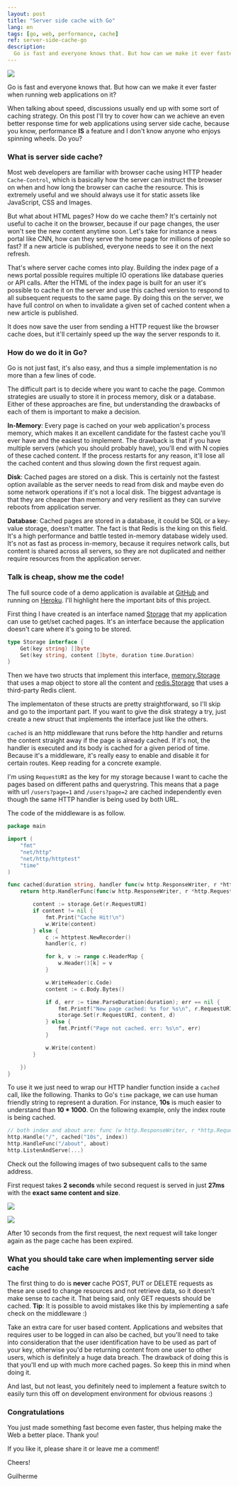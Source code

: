 ```yaml
---
layout: post
title: "Server side cache with Go"
lang: en
tags: [go, web, performance, cache]
ref: server-side-cache-go
description: 
  Go is fast and everyone knows that. But how can we make it ever faster when running web applications on it? On this post I'll try to cover how can we achieve an even better response time for web applications using server side cache, because you know, performance IS a feature and I don't know anyone who enjoys spinning wheels.
---
```


![](/public/images/2017/03/server-side-cache-go.png)

Go is fast and everyone knows that. But how can we make it ever faster when running web applications on it?

When talking about speed, discussions usually end up with some sort of caching strategy. On this post I'll try to cover how can we achieve an even better response time for web applications using server side cache, because you know, performance **IS** a feature and I don't know anyone who enjoys spinning wheels. Do you?

### What is server side cache?

Most web developers are familiar with browser cache using HTTP header `Cache-Control`, which is basically how the server can instruct the browser on when and how long the browser can cache the resource. This is extremely useful and we should always use it for static assets like JavaScript, CSS and Images.

But what about HTML pages? How do we cache them? It's certainly not useful to cache it on the browser, because if our page changes, the user won't see the new content anytime soon. Let's take for instance a news portal like CNN, how can they serve the home page for millions of people so fast? If a new article is published, everyone needs to see it on the next refresh. 

That's where server cache comes into play. Building the index page of a news portal possible requires multiple IO operations like database queries or API calls. After the HTML of the index page is built for an user it's possible to cache it on the server and use this cached version to respond to all subsequent requests to the same page. By doing this on the server, we have full control on when to invalidate a given set of cached content when a new article is published. 

It does now save the user from sending a HTTP request like the browser cache does, but it'll certainly speed up the way the server responds to it.

### How do we do it in Go?

Go is not just fast, it's also easy, and thus a simple implementation is no more than a few lines of code.

The difficult part is to decide where you want to cache the page. Common strategies are usually to store it in process memory, disk or a database. Either of these approaches are fine, but understanding the drawbacks of each of them is important to make a decision.

**In-Memory**: Every page is cached on your web application's process memory, which makes it an excellent candidate for the fastest cache you'll ever have and the easiest to implement. The drawback is that if you have multiple servers (which you should probably have), you'll end with N copies of these cached content. If the process restarts for any reason, it'll lose all the cached content and thus slowing down the first request again.

**Disk**: Cached pages are stored on a disk. This is certainly not the fastest option available as the server needs to read from disk and maybe even do some network operations if it's not a local disk. The biggest advantage is that they are cheaper than memory and very resilient as they can survive reboots from application server.

**Database**: Cached pages are stored in a database, it could be SQL or a key-value storage, doesn't matter. The fact is that Redis is the king on this field. It's a high performance and battle tested in-memory database widely used. It's not as fast as process in-memory, because it requires network calls, but content is shared across all servers, so they are not duplicated and neither require resources from the application server.

### Talk is cheap, show me the code!

The full source code of a demo application is available at [GitHub](https://github.com/goenning/go-cache-demo) and running on [Heroku](https://go-cache-demo.herokuapp.com/). I'll highlight here the important bits of this project.

First thing I have created is an interface named [Storage](https://github.com/goenning/go-cache-demo/blob/master/cache/cache.go) that my application can use to get/set cached pages. It's an interface because the application doesn't care where it's going to be stored.

```go
type Storage interface {
	Get(key string) []byte
	Set(key string, content []byte, duration time.Duration)
}
```

Then we have two structs that implement this interface, [memory.Storage](https://github.com/goenning/go-cache-demo/blob/master/cache/memory/cache.go) that uses a map object to store all the content and [redis.Storage](https://github.com/goenning/go-cache-demo/blob/master/cache/redis/cache.go) that uses a third-party Redis client.

The implementaton of these structs are pretty straightforward, so I'll skip and go to the important part. If you want to give the disk strategy a try, just create a new struct that implements the interface just like the others.

`cached` is an http middleware that runs before the http handler and returns the content straight away if the page is already cached. If it's not, the handler is executed and its body is cached for a given period of time. Because it's a middleware, it's really easy to enable and disable it for certain routes. Keep reading for a concrete example.

I'm using `RequestURI` as the key for my storage because I want to cache the pages based on different paths and querystring. This means that a page with url `/users?page=1` and `/users?page=2` are cached independently even though the same HTTP handler is being used by both URL.

The code of the middleware is as follow.

```go
package main

import (
	"fmt"
	"net/http"
	"net/http/httptest"
	"time"
)

func cached(duration string, handler func(w http.ResponseWriter, r *http.Request)) http.Handler {
	return http.HandlerFunc(func(w http.ResponseWriter, r *http.Request) {

		content := storage.Get(r.RequestURI)
		if content != nil {
			fmt.Print("Cache Hit!\n")
			w.Write(content)
		} else {
			c := httptest.NewRecorder()
			handler(c, r)

			for k, v := range c.HeaderMap {
				w.Header()[k] = v
			}

			w.WriteHeader(c.Code)
			content := c.Body.Bytes()

			if d, err := time.ParseDuration(duration); err == nil {
				fmt.Printf("New page cached: %s for %s\n", r.RequestURI, duration)
				storage.Set(r.RequestURI, content, d)
			} else {
				fmt.Printf("Page not cached. err: %s\n", err)
			}

			w.Write(content)
		}

	})
}
```

To use it we just need to wrap our HTTP handler function inside a `cached` call, like the following. Thanks to Go's `time` package, we can use human friendly string to represent a duration. For instance, **10s** is much easier to understand than **10 * 1000**. On the following example, only the index route is being cached.

```go
// both index and about are: func (w http.ResponseWriter, r *http.Request) { ... }
http.Handle("/", cached("10s", index)) 
http.HandleFunc("/about", about)
http.ListenAndServe(...)
```



Check out the following images of two subsequent calls to the same address.

First request takes **2 seconds** while second request is served in just **27ms** with the **exact same content and size**.

![](/public/images/2017/03/load-one.png)

![](/public/images/2017/03/load-two.png)

After 10 seconds from the first request, the next request will take longer again as the page cache has been expired.

### What you should take care when implementing server side cache

The first thing to do is **never** cache POST, PUT or DELETE requests as these are used to change resources and not retrieve data, so it doesn't make sense to cache it. That being said, only GET requests should be cached. **Tip**: It is possible to avoid mistakes like this by implementing a safe check on the middleware :)

Take an extra care for user based content. Applications and websites that requires user to be logged in can also be cached, but you'll need to take into consideration that the user identification have to be used as part of your key, otherwise you'd be returning content from one user to other users, which is definitely a huge data breach. The drawback of doing this is that you'll end up with much more cached pages. So keep this in mind when doing it.

And last, but not least, you definitely need to implement a feature switch to easily turn this off on development environment for obvious reasons :)

### Congratulations 

You just made something fast become even faster, thus helping make the Web a better place. Thank you!

If you like it, please share it or leave me a comment!

Cheers!

Guilherme